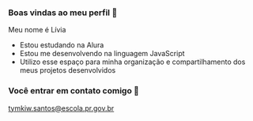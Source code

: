 ### Boas vindas ao meu perfil 💙

Meu nome é Lívia

- Estou estudando na Alura
- Estou me desenvolvendo na linguagem JavaScript
- Utilizo esse espaço para minha organização e compartilhamento dos meus projetos desenvolvidos

### Você entrar em contato comigo 💙

tymkiw.santos@escola.pr.gov.br
